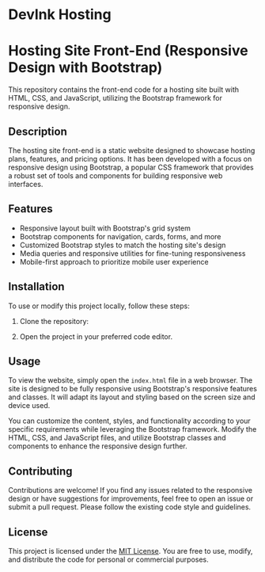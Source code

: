 # DevInk Hosting 
# Hosting Site Front-End (Responsive Design with Bootstrap)

This repository contains the front-end code for a hosting site built with HTML, CSS, and JavaScript, utilizing the Bootstrap framework for responsive design.

## Description

The hosting site front-end is a static website designed to showcase hosting plans, features, and pricing options. It has been developed with a focus on responsive design using Bootstrap, a popular CSS framework that provides a robust set of tools and components for building responsive web interfaces.

## Features

- Responsive layout built with Bootstrap's grid system
- Bootstrap components for navigation, cards, forms, and more
- Customized Bootstrap styles to match the hosting site's design
- Media queries and responsive utilities for fine-tuning responsiveness
- Mobile-first approach to prioritize mobile user experience

## Installation

To use or modify this project locally, follow these steps:

1. Clone the repository:

2. Open the project in your preferred code editor.

## Usage

To view the website, simply open the `index.html` file in a web browser. The site is designed to be fully responsive using Bootstrap's responsive features and classes. It will adapt its layout and styling based on the screen size and device used.

You can customize the content, styles, and functionality according to your specific requirements while leveraging the Bootstrap framework. Modify the HTML, CSS, and JavaScript files, and utilize Bootstrap classes and components to enhance the responsive design further.

## Contributing

Contributions are welcome! If you find any issues related to the responsive design or have suggestions for improvements, feel free to open an issue or submit a pull request. Please follow the existing code style and guidelines.

## License

This project is licensed under the [MIT License](LICENSE). You are free to use, modify, and distribute the code for personal or commercial purposes.


